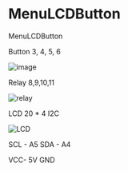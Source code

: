 # MenuLCDButton
MenuLCDButton

Button 
3, 4, 5, 6

![image](https://user-images.githubusercontent.com/17608995/100624264-95edc300-3366-11eb-8808-9fb6c69396a8.PNG)

Relay 
8,9,10,11

![relay](https://user-images.githubusercontent.com/17608995/100624814-2debac80-3367-11eb-84b4-e77b09eb6398.PNG)


LCD 20 * 4 I2C 

![LCD](https://user-images.githubusercontent.com/17608995/100624810-2c21e900-3367-11eb-86a4-42b698d1ba1a.PNG)

SCL - A5
SDA - A4

VCC- 5V
GND

